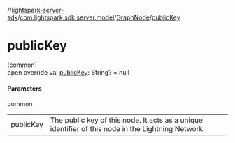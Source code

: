 //[lightspark-server-sdk](../../../index.md)/[com.lightspark.sdk.server.model](../index.md)/[GraphNode](index.md)/[publicKey](public-key.md)

# publicKey

[common]\
open override val [publicKey](public-key.md): String? = null

#### Parameters

common

| | |
|---|---|
| publicKey | The public key of this node. It acts as a unique identifier of this node in the Lightning Network. |
